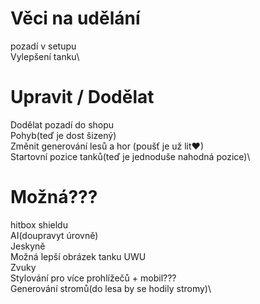 # Věci na udělání

pozadí v setupu\
Vylepšení tanku\

# Upravit / Dodělat

Dodělat pozadí do shopu\
Pohyb(teď je dost šizený)\
Změnit generování lesů a hor (poušť je už lit♥)\
Startovní pozice tanků(teď je jednoduše nahodná pozice)\

# Možná???

hitbox shieldu\
AI(doupravyt úrovně)\
Jeskyně\
Možná lepší obrázek tanku UWU\
Zvuky\
Stylování pro více prohlížečů + mobil???\
Generování stromů(do lesa by se hodily stromy)\